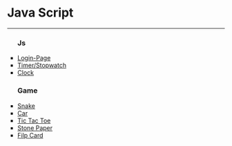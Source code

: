 <html>
<head>
</head>
<body>
  <h1>Java Script</h1>
  <hr>
  <ul type="square">
    <h3>Js</h3>
    <li><a href="nevilpala.github.io/js/login">Login-Page</a></li>
    <li><a href="nevilpala.github.io/js/timer">Timer/Stopwatch</a></li>
    <li><a href="nevilpala.github.io/js/time">Clock</a></li>
  </ul>
  <ul type="square">
    <h3>Game</h3>
    <li><a href="nevilpala.github.io/js/snake">Snake</a></li>
    <li><a href="nevilpala.github.io/js/car">Car</a></li>
    <li><a href="nevilpala.github.io/js/tic">Tic Tac Toe</a></li>
    <li><a href="nevilpala.github.io/js/stonepaper">Stone Paper</a></li>
    <li><a href="nevilpala.github.io/js/flipcard">Filp Card</a></li>
  </ul>
</body>
